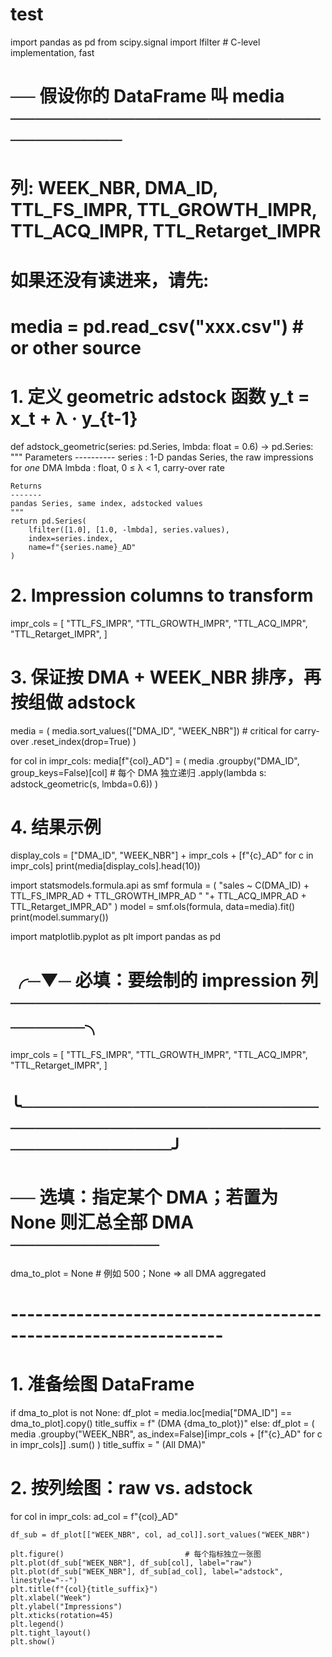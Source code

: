 # test

import pandas as pd
from scipy.signal import lfilter   # C-level implementation, fast

# ── 假设你的 DataFrame 叫 media ──────────────────────────────────
# 列: WEEK_NBR, DMA_ID, TTL_FS_IMPR, TTL_GROWTH_IMPR, TTL_ACQ_IMPR, TTL_Retarget_IMPR
# 如果还没有读进来，请先:
# media = pd.read_csv("xxx.csv")   # or other source

# 1. 定义 geometric adstock 函数  y_t = x_t + λ · y_{t-1}
def adstock_geometric(series: pd.Series, lmbda: float = 0.6) -> pd.Series:
    """
    Parameters
    ----------
    series : 1-D pandas Series, the raw impressions for *one* DMA
    lmbda  : float, 0 ≤ λ < 1, carry-over rate

    Returns
    -------
    pandas Series, same index, adstocked values
    """
    return pd.Series(
        lfilter([1.0], [1.0, -lmbda], series.values),
        index=series.index,
        name=f"{series.name}_AD"
    )

# 2. Impression columns to transform
impr_cols = [
    "TTL_FS_IMPR",
    "TTL_GROWTH_IMPR",
    "TTL_ACQ_IMPR",
    "TTL_Retarget_IMPR",
]

# 3. 保证按 DMA + WEEK_NBR 排序，再按组做 adstock
media = (
    media.sort_values(["DMA_ID", "WEEK_NBR"])     # critical for carry-over
          .reset_index(drop=True)
)

for col in impr_cols:
    media[f"{col}_AD"] = (
        media
        .groupby("DMA_ID", group_keys=False)[col]     # 每个 DMA 独立递归
        .apply(lambda s: adstock_geometric(s, lmbda=0.6))
    )

# 4. 结果示例
display_cols = ["DMA_ID", "WEEK_NBR"] + impr_cols + [f"{c}_AD" for c in impr_cols]
print(media[display_cols].head(10))


import statsmodels.formula.api as smf
formula = (
    "sales ~ C(DMA_ID) + TTL_FS_IMPR_AD + TTL_GROWTH_IMPR_AD "
    "+ TTL_ACQ_IMPR_AD + TTL_Retarget_IMPR_AD"
)
model = smf.ols(formula, data=media).fit()
print(model.summary())

import matplotlib.pyplot as plt
import pandas as pd

# ╭─▼─ 必填：要绘制的 impression 列 ───────────────────────────────╮
impr_cols = [
    "TTL_FS_IMPR",
    "TTL_GROWTH_IMPR",
    "TTL_ACQ_IMPR",
    "TTL_Retarget_IMPR",
]
# ╰──────────────────────────────────────────────────────────────╯

# ── 选填：指定某个 DMA；若置为 None 则汇总全部 DMA ────────────
dma_to_plot = None          # 例如 500；None => all DMA aggregated
# ----------------------------------------------------------------

# 1. 准备绘图 DataFrame
if dma_to_plot is not None:
    df_plot = media.loc[media["DMA_ID"] == dma_to_plot].copy()
    title_suffix = f" (DMA {dma_to_plot})"
else:
    df_plot = (
        media
        .groupby("WEEK_NBR", as_index=False)[impr_cols + [f"{c}_AD" for c in impr_cols]]
        .sum()
    )
    title_suffix = " (All DMA)"

# 2. 按列绘图：raw vs. adstock
for col in impr_cols:
    ad_col = f"{col}_AD"

    df_sub = df_plot[["WEEK_NBR", col, ad_col]].sort_values("WEEK_NBR")

    plt.figure()                           # 每个指标独立一张图
    plt.plot(df_sub["WEEK_NBR"], df_sub[col], label="raw")
    plt.plot(df_sub["WEEK_NBR"], df_sub[ad_col], label="adstock", linestyle="--")
    plt.title(f"{col}{title_suffix}")
    plt.xlabel("Week")
    plt.ylabel("Impressions")
    plt.xticks(rotation=45)
    plt.legend()
    plt.tight_layout()
    plt.show()
    

